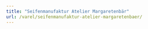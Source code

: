 ```yaml
---
title: "Seifenmanufaktur Atelier Margaretenbär"
url: /varel/seifenmanufaktur-atelier-margaretenbaer/
---
```

